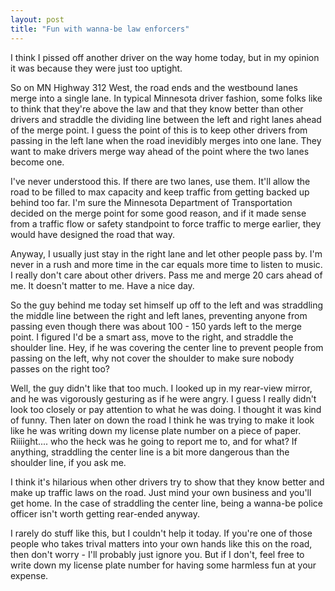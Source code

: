 ```yaml
---
layout: post
title: "Fun with wanna-be law enforcers"
---
```


<p>I think I pissed off another driver on the way home today, but in my opinion it was because they were just too uptight. </p>
<p>So on MN Highway 312 West, the road ends and the westbound lanes merge into a single lane. In typical Minnesota driver fashion, some folks like to think that they're above the law and that they know better than other drivers and straddle the dividing line between the left and right lanes ahead of the merge point. I guess the point of this is to keep other drivers from passing in the left lane when the road inevidibly merges into one lane. They want to make drivers merge way ahead of the point where the two lanes become one.</p>
<p>I've never understood this. If there are two lanes, use them. It'll allow the road to be filled to max capacity and keep traffic from getting backed up behind too far. I'm sure the Minnesota Department of Transportation decided on the merge point for some good reason, and if it made sense from a traffic flow or safety standpoint to force traffic to merge earlier, they would have designed the road that way.</p>
<p>Anyway, I usually just stay in the right lane and let other people pass by. I'm never in a rush and more time in the car equals more time to listen to music. I really don't care about other drivers. Pass me and merge 20 cars ahead of me. It doesn't matter to me. Have a nice day.</p>
<p>So the guy behind me today set himself up off to the left and was straddling the middle line between the right and left lanes, preventing anyone from passing even though there was about 100 - 150 yards left to the merge point. I figured I'd be a smart ass, move to the right, and straddle the shoulder line. Hey, if he was covering the center line to prevent people from passing on the left, why not cover the shoulder to make sure nobody passes on the right too?</p>
<p>Well, the guy didn't like that too much. I looked up in my rear-view mirror, and he was vigorously gesturing as if he were angry. I guess I really didn't look too closely or pay attention to what he was doing. I thought it was kind of funny. Then later on down the road I think he was trying to make it look like he was writing down my license plate number on a piece of paper. Riiiight.... who the heck was he going to report me to, and for what? If anything, straddling the center line is a bit more dangerous than the shoulder line, if you ask me. </p>
<p>I think it's hilarious when other drivers try to show that they know better and make up traffic laws on the road. Just mind your own business and you'll get home. In the case of straddling the center line, being a wanna-be police officer isn't worth getting rear-ended anyway.</p>
<p>I rarely do stuff like this, but I couldn't help it today. If you're one of those people who takes trival matters into your own hands like this on the road, then don't worry - I'll probably just ignore you. But if I don't, feel free to write down my license plate number for having some harmless fun at your expense.</p>
 

